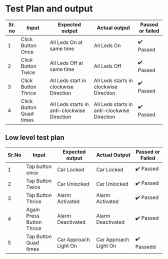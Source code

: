 #  Test Plan and output
|Sr. no| Input | Expected output | Actual output| Passed or failed  |
|------|-------|-----------------|--------------|-------------------|
| 1    | Click Button Once| All Leds On at same time | All Leds On | ✔️ Passed |
| 2    | Click Button Twice | All Leds Off at same time | All Leds Off | ✔️ Passed |
| 3    | Click Button Thrice | All Leds start in clockwise Direction | All Leds starts in clockwise Direction | ✔️ Passed |
| 4    | Click Button Quad times | All Leds starts in anti-clockwise Direction | All Leds starts in anti-clockwise Direction | ✔️ Passed |

## Low level test plan
| Sr.No | Input | Expected output | Actual Output | Passed or Failed |
|-------|-------|-----------------|---------------|------------------|
| 1     | Tap button once | Car Locked | Car Locked   | ✔️ Passed |
| 2     | Tap Button Twice| Car Unlocked | Car Unlocked | ✔️ Passed |
| 3     | Tap Button Thrice | Alarm Activated | Alarm Activated | ✔️ Passed |
| 4     | Again Press Button Thrice | Alarm Deactivated | Alarm Deactivated | ✔️ Passed |
| 5     | Tap Button Quad times | Car Approach Light On | Car Approach Light On | ✔️ Passedd |

